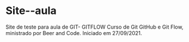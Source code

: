 # Site--aula
Site de teste para aula de GIT- GITFLOW
Curso de Git GitHub e Git Flow, ministrado por Beer and Code.
Iniciado em 27/09/2021.
